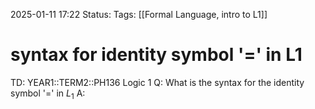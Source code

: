 2025-01-11 17:22
Status: 
Tags: [[Formal Language, intro to L1]]
# syntax for identity symbol '=' in L1

TD: YEAR1::TERM2::PH136 Logic 1
Q: What is the syntax for the identity symbol '=' in $L_{1}$
A: 